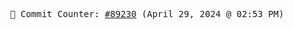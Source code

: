 <p align="center">
    <samp>
        📮 Commit Counter: <a href="https://github.com/Javascript-void0/Javascript-void0/commits/main">#89230</a> (April 29, 2024 @ 02:53 PM)
    </samp>
</p>
